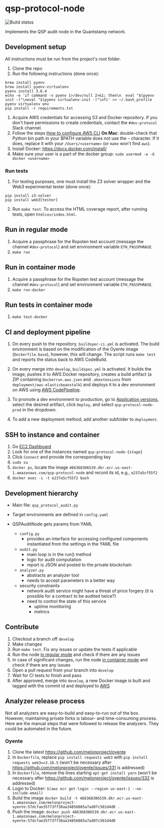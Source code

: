 # qsp-protocol-node

![Build status](https://codebuild.us-east-1.amazonaws.com/badges?uuid=eyJlbmNyeXB0ZWREYXRhIjoib0RlSkZ0M0I5aGZVKzNYS2lyWnFaaEhJTlR0ZlpSTHU5YkwxbUFYQS8zY1AwZTVwQ0Y2cGJqTHA0ZllHMzhhMlpvV1lYdlJweWcwZ2MyQWpXUS9UYWJjPSIsIml2UGFyYW1ldGVyU3BlYyI6IitaMjBqcUVneSt6MlZmWVUiLCJtYXRlcmlhbFNldFNlcmlhbCI6MX0%3D&branch=develop)

Implements the QSP audit node in the Quantstamp network.

## Development setup

All instructions must be run from the project's root folder.

1. Clone the repo
1. Run the following instructions (done once):
  ```
  brew install pyenv
  brew install pyenv-virtualenv
  pyenv install 3.6.4
  echo -e 'if command -v pyenv 1>/dev/null 2>&1; then\n  eval "$(pyenv init -)"\neval "$(pyenv virtualenv-init -)"\nfi' >> ~/.bash_profile
  pyenv virtualenv env
  pip install -r requirements.txt
  ```
1. Acquire AWS credentials for accessing S3 and Docker repository. If you don't have permissions to create credentials, contact the `#dev-protocol` Slack channel.
1. Follow the steps [How to configure AWS CLI](https://docs.aws.amazon.com/cli/latest/userguide/cli-chap-getting-started.html#cli-quick-configuration)
**On Mac**: double-check that Python bin path in your $PATH variable does not use the `~` character. If it does, replace it with your `/Users/<username>` (or `make` won't find `aws`).
1. Install Docker: https://docs.docker.com/install/
1. Make sure your user is a part of the docker group: `sudo usermod -a -G docker <username>`

### Run tests

1. For testing purposes, one must install the Z3 solver wrapper and the Web3 experimental tester (done once):

```
pip install z3-solver
pip install web3[tester]
```

2. Run `make test`. To access the HTML coverage report, after running tests, open `htmlcov/index.html`.

## Run in regular mode

1. Acquire a passphrase for the Ropsten test account (message the channel `#dev-protocol`) and set environment variable `ETH_PASSPHRASE`.
1. `make run`

## Run in container mode

1. Acquire a passphrase for the Ropsten test account (message the channel `#dev-protocol`) and set environment variable `ETH_PASSPHRASE`.
1. `make run-docker`

## Run tests in container mode

1. `make test-docker`

## CI and deployment pipeline

1. On every push to the repository, `buildspec-ci.yml` is activated.
The build environment is based on the modification of the Oyente image (`Dockerfile.base`),
however, this will change.
The script runs `make test` and reports the status back to AWS CodeBuild.

1. On every merge into `develop`, `buildspec.yml` is activated. It builds the image,
pushes it to AWS Docker repository, creates a build artifact (a ZIP containing 
`Dockerrun.aws.json` and `.ebextensions` from `deployment/aws-elasticbeanstalk`) and deploys it to a dev environment on AWS using
[AWS CodePipeline](https://console.aws.amazon.com/codepipeline/home?region=us-east-1#/view/qsp-protocol-node-dev).

1. To promote a dev environment to production, go to [Application versions](https://us-east-1.console.aws.amazon.com/elasticbeanstalk/home?region=us-east-1#/application/versions?applicationName=qsp-protocol-node), select the desired artifact, click `Deploy`, and select `qsp-protocol-node-prod` in the dropdown.

1. To add a new deployment method, add another subfolder to `deployment`.

## SSH to instance and container
1. Go [EC2 Dashboard](https://console.aws.amazon.com/ec2/v2/home?region=us-east-1#Instances:sort=tag:Name)
1. Look for one of the instances named `qsp-protocol-node-{stage}`
1. Click `Connect` and provide the corresponding key
1. `sudo su`
1. `docker ps`, locate the image `466368306539.dkr.ecr.us-east-1.amazonaws.com/qsp-protocol-node` and record its id, e.g., `e237a5cf55f2`
1. `docker exec -i -t e237a5cf55f2 bash`

## Development hierarchy 

* Main file: `qsp_protocol_audit.py`

* Target environments are defined in `config.yaml`

* QSPAuditNode gets params from YAML
  - `config.py`
    - provides an interface for accessing configured components
    instantiated from the settings in the YAML file
  - `audit.py`
    - main loop is in the run() method
    - logic for audit computation
    - report is JSON and posted to the private blockchain
  - `analyzer.py`
    - abstracts an analyzer tool
    - needs to accept parameters in a better way
  - security constraints
    - network audit service might have a threat of price forgery (it is possible for a contract to be audited twice?)
    - need to control the state of this service
      - uptime monitoring
      - metrics
      
## Contribute 

1. Checkout a branch off `develop`
1. Make changes
1. Run `make test`. Fix any issues or update the tests if applicable
1. Run the node [in regular mode](#run-in-regular-mode) and check if there are any issues
1. In case of significant changes, run the node [in container mode](#run-in-container-mode) and check if there are any issues
1. Open a pull request from your branch into `develop`
1. Wait for CI tests to finish and pass
1. After approved, merge into `develop`, a new Docker image is built and tagged with the commit id and deployed to [AWS](https://console.aws.amazon.com/elasticbeanstalk/home?region=us-east-1#/environment/dashboard?applicationName=qsp-protocol-node&environmentId=e-c2cqj8usi7)

## Analyzer release process

Not all analyzers are easy-to-build and easy-to-run out of the box.
However, maintaining private forks is labour- and time-consuming process.
Here are the manual steps that were followed to release the analyzers.
They could be automated in the future.

### Oyente

1. Clone the latest https://github.com/melonproject/oyente
2. In `Dockerfile`, replace `pip install requests web3` with `pip install requests web3==3.16.5` (won't be necessary after https://github.com/melonproject/oyente/issues/331 is addressed)
3. In `Dockerfile`, remove the lines starting `apt-get install yarn` (won't be necessary after https://github.com/melonproject/oyente/issues/332 is addressed)
4. Login to Docker: `$(aws ecr get-login --region us-east-1 --no-include-email)`
5. Build the image `docker build -t 466368306539.dkr.ecr.us-east-1.amazonaws.com/melonproject-oyente:57dcfae35773ff30aa34856865a7ad07c501d4d0 .`
6. Push the image: `docker push 466368306539.dkr.ecr.us-east-1.amazonaws.com/melonproject-oyente:57dcfae35773ff30aa34856865a7ad07c501d4d0`
